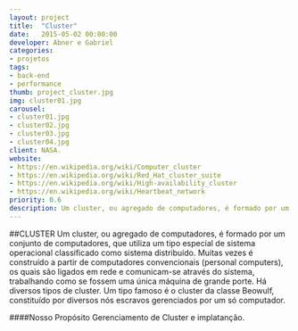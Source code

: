 ```yaml
---
layout: project
title:  "Cluster"
date:   2015-05-02 00:00:00
developer: Abner e Gabriel
categories:
- projetos
tags:
- back-end
- performance
thumb: project_cluster.jpg
img: cluster01.jpg
carousel:
- cluster01.jpg
- cluster02.jpg
- cluster03.jpg
- cluster04.jpg
client: NASA.
website: 
- https://en.wikipedia.org/wiki/Computer_cluster
- https://en.wikipedia.org/wiki/Red_Hat_cluster_suite
- https://en.wikipedia.org/wiki/High-availability_cluster
- https://en.wikipedia.org/wiki/Heartbeat_network
priority: 0.6
description: Um cluster, ou agregado de computadores, é formado por um conjunto de computadores, que utiliza um tipo especial de sistema operacional classificado como sistema distribuído. 
---
```

##CLUSTER
Um cluster, ou agregado de computadores, é formado por um conjunto de computadores, que utiliza um tipo especial de sistema operacional classificado como sistema distribuído. Muitas vezes é construído a partir de computadores convencionais (personal computers), os quais são ligados em rede e comunicam-se através do sistema, trabalhando como se fossem uma única máquina de grande porte. Há diversos tipos de cluster. Um tipo famoso é o cluster da classe Beowulf, constituído por diversos nós escravos gerenciados por um só computador.

####Nosso Propósito
Gerenciamento de Cluster e implatanção.
